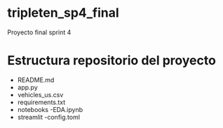 # tripleten_sp4_final
Proyecto final sprint 4

# Estructura repositorio del proyecto
 - README.md
 - app.py
 - vehicles_us.csv
 - requirements.txt
 - notebooks
      -EDA.ipynb
 - streamlit
      -config.toml 


